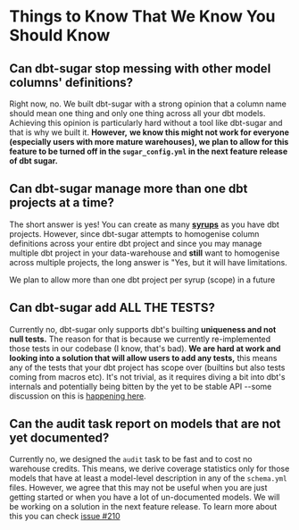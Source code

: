 # Things to Know That We Know You Should Know

## Can dbt-sugar stop messing with other model columns' definitions?

Right now, no. We built dbt-sugar with a strong opinion that a column name should mean one thing and only one thing across all your dbt models. Achieving this opinion is particularly hard without a tool like dbt-sugar and that is why we built it. **However,** **we know this might not work for everyone \(especially users with more mature warehouses\), we plan to allow for this feature to be turned off in the `sugar_config.yml` in the next feature release of dbt sugar.**

## Can dbt-sugar manage more than one dbt projects at a time?

The short answer is yes! You can create as many [**syrups**](../installation-and-configuration/configuration/sugar-config.md) as you have dbt projects. However, since dbt-sugar attempts to homogenise column definitions across your entire dbt project and since you may manage multiple dbt project in your data-warehouse and **still** want to homogenise across multiple projects, the long answer is "Yes, but it will have limitations.

We plan to allow more than one dbt project per syrup \(scope\) in a future 

## Can dbt-sugar add ALL THE TESTS?

Currently no, dbt-sugar only supports dbt's builting **uniqueness and not null tests.** The reason for that is because we currently re-implemented those tests in our codebase \(I know, that's bad\). **We are hard at work and looking into a solution that will allow users to add any tests,** this means any of the tests that your dbt project has scope over \(builtins but also tests coming from macros etc\). It's not trivial, as it requires diving a bit into dbt's internals and potentially being bitten by the yet to be stable API --some discussion on this is [happening here](https://github.com/bitpicky/dbt-sugar/issues/65).

## Can the audit task report on models that are not yet documented?

Currently no, we designed the `audit` task to be fast and to cost no warehouse credits. This means, we derive coverage statistics only for those models that have at least a model-level description in any of the `schema.yml` files. However, we agree that this may not be useful when you are just getting started or when you have a lot of un-documented models. We will be working on a solution in the next feature release. To learn more about this you can check [issue \#210](https://github.com/bitpicky/dbt-sugar/issues/210)

